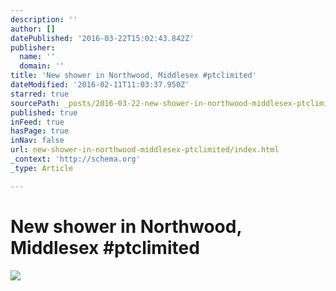 ```yaml
---
description: ''
author: []
datePublished: '2016-03-22T15:02:43.842Z'
publisher:
  name: ''
  domain: ''
title: 'New shower in Northwood, Middlesex #ptclimited'
dateModified: '2016-02-11T11:03:37.950Z'
starred: true
sourcePath: _posts/2016-03-22-new-shower-in-northwood-middlesex-ptclimited.md
published: true
inFeed: true
hasPage: true
inNav: false
url: new-shower-in-northwood-middlesex-ptclimited/index.html
_context: 'http://schema.org'
_type: Article

---
```

# New shower in Northwood, Middlesex \#ptclimited
![](https://the-grid-user-content.s3-us-west-2.amazonaws.com/a9cf832d-f27b-4d23-8a32-df30123675f6.png)